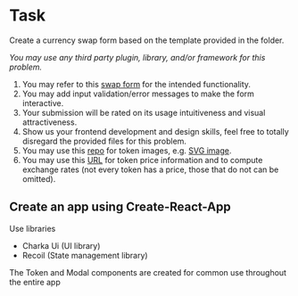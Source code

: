 # Task

Create a currency swap form based on the template provided in the folder.

_You may use any third party plugin, library, and/or framework for this problem._

1. You may refer to this [swap form](https://app.uniswap.org/#/swap) for the intended functionality.
2. You may add input validation/error messages to make the form interactive.
3. Your submission will be rated on its usage intuitiveness and visual attractiveness.
4. Show us your frontend development and design skills, feel free to totally disregard the provided files for this problem.
5. You may use this [repo](https://github.com/Switcheo/token-icons/tree/main/tokens) for token images, e.g. [SVG image](https://raw.githubusercontent.com/Switcheo/token-icons/main/tokens/SWTH.svg).
6. You may use this [URL](https://interview.switcheo.com/prices.json) for token price information and to compute exchange rates (not every token has a price, those that do not can be omitted).

## Create an app using Create-React-App

Use libraries

- Charka Ui (UI library)
- Recoil (State management library)

The Token and Modal components are created for common use throughout the entire app

